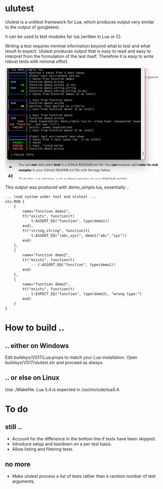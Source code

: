 
# ulutest

Ulutest is a unittest framework for Lua, which produces output very similar to
the output of googletest.

It can be used to test modules for lua (written in Lua or C).

Writing a test requires minimal information beyond what to test and
what result to expect. Ulutest produces output that is easy to
read and easy to interpret from the formulation of the test itself.
Therefore it is easy to write robust tests with minimal effort.

![alt text](demo_simple.png)

This output was produced with demo_simple.lua, essentially ..

    ... load system under test and ulutest ...
    ulu.RUN {
        {
            name="function demo1",
            tt("exists", function(t)
                t:ASSERT_EQ("function", type(demo1))
            end),
            tt("string,string", function(t)
                t:ASSERT_EQ("(abc,xyz)", demo1("abc","xyz"))
            end)
        },
        {
            name="function demo2",
            tt("exists", function(t)
                -- t:ASSERT_EQ("function", type(demo2))
            end)
        },
        {
            name="function demo3",
            tt("exists", function(t)
                t:EXPECT_EQ("function", type(demo3), "wrong type:")
            end)
        }
    }

# How to build ..
## .. either on Windows
Edit buildsys/VS17/Lua.props to match your Lua-installation.
Open buildsys/VS17/ulutest.sln and proceed as always.
## .. or else on Linux
Use ./Makefile. Lua 5.4 is expected in /usr/include/lua5.4.

# To do
## still ..
- Account for the difference in the bottom line if tests have been skipped.
- Introduce setup and teardown on a per test basis.
- Allow listing and filtering tests.
## no more
- Make ulutest process a list of tests rather than a random number of test arguments.
